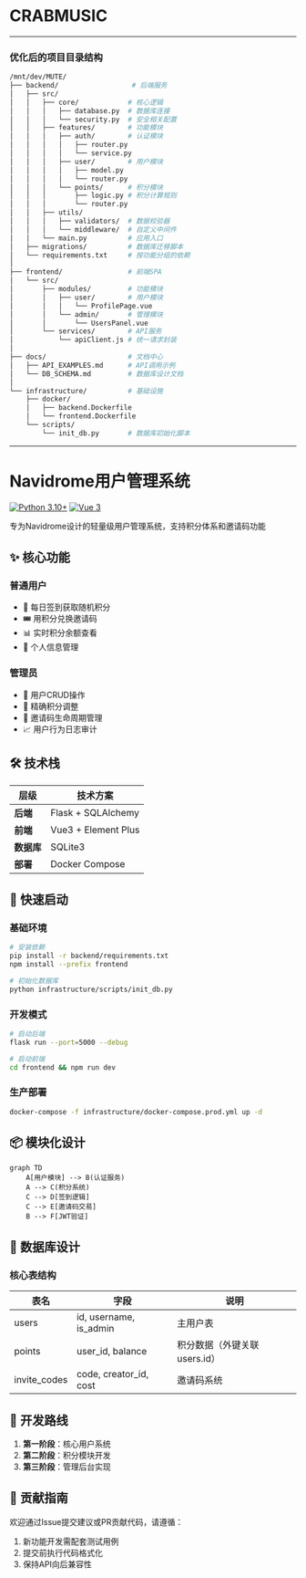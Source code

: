 # CRABMUSIC
---

### **优化后的项目目录结构**
```bash
/mnt/dev/MUTE/
├── backend/                  # 后端服务
│   ├── src/
│   │   ├── core/            # 核心逻辑
│   │   │   ├── database.py  # 数据库连接
│   │   │   └── security.py  # 安全相关配置
│   │   ├── features/        # 功能模块
│   │   │   ├── auth/        # 认证模块
│   │   │   │   ├── router.py
│   │   │   │   └── service.py
│   │   │   ├── user/        # 用户模块
│   │   │   │   ├── model.py
│   │   │   │   └── router.py
│   │   │   └── points/      # 积分模块
│   │   │       ├── logic.py # 积分计算规则
│   │   │       └── router.py
│   │   ├── utils/
│   │   │   ├── validators/  # 数据校验器
│   │   │   └── middleware/  # 自定义中间件
│   │   └── main.py          # 应用入口
│   ├── migrations/          # 数据库迁移脚本
│   └── requirements.txt     # 按功能分组的依赖
│
├── frontend/                # 前端SPA
│   └── src/
│       ├── modules/         # 功能模块
│       │   ├── user/        # 用户模块
│       │   │   └── ProfilePage.vue
│       │   └── admin/       # 管理模块
│       │       └── UsersPanel.vue
│       └── services/        # API服务
│           └── apiClient.js # 统一请求封装
│
├── docs/                    # 文档中心
│   ├── API_EXAMPLES.md      # API调用示例
│   └── DB_SCHEMA.md         # 数据库设计文档
│
└── infrastructure/          # 基础设施
    ├── docker/
    │   ├── backend.Dockerfile
    │   └── frontend.Dockerfile
    └── scripts/
        └── init_db.py       # 数据库初始化脚本
```

---


# Navidrome用户管理系统

[![Python 3.10+](https://img.shields.io/badge/python-3.10%2B-blue)]()
[![Vue 3](https://img.shields.io/badge/vue-3-brightgreen)]()

专为Navidrome设计的轻量级用户管理系统，支持积分体系和邀请码功能

## ✨ 核心功能
### 普通用户
- 📌 每日签到获取随机积分
- 🎟️ 用积分兑换邀请码
- 📊 实时积分余额查看
- 👤 个人信息管理

### 管理员
- 👥 用户CRUD操作
- 🎯 精确积分调整
- 🔑 邀请码生命周期管理
- 📈 用户行为日志审计

## 🛠️ 技术栈
| 层级       | 技术方案               |
|------------|-----------------------|
| **后端**   | Flask + SQLAlchemy    |
| **前端**   | Vue3 + Element Plus   |
| **数据库** | SQLite3               |
| **部署**   | Docker Compose        |

## 🚀 快速启动
### 基础环境
```bash
# 安装依赖
pip install -r backend/requirements.txt
npm install --prefix frontend

# 初始化数据库
python infrastructure/scripts/init_db.py
```

### 开发模式
```bash
# 启动后端
flask run --port=5000 --debug

# 启动前端
cd frontend && npm run dev
```

### 生产部署
```bash
docker-compose -f infrastructure/docker-compose.prod.yml up -d
```

## 📦 模块化设计
```mermaid
graph TD
    A[用户模块] --> B(认证服务)
    A --> C(积分系统)
    C --> D[签到逻辑]
    C --> E[邀请码交易]
    B --> F[JWT验证]
```

## 📄 数据库设计
### 核心表结构
| 表名          | 字段                     | 说明                         |
|---------------|-------------------------|-----------------------------|
| users         | id, username, is_admin  | 主用户表                    |
| points        | user_id, balance        | 积分数据（外键关联users.id） |
| invite_codes  | code, creator_id, cost  | 邀请码系统                  |

## 📌 开发路线
1. **第一阶段**：核心用户系统
2. **第二阶段**：积分模块开发
3. **第三阶段**：管理后台实现

## 🤝 贡献指南
欢迎通过Issue提交建议或PR贡献代码，请遵循：
1. 新功能开发需配套测试用例
2. 提交前执行代码格式化
3. 保持API向后兼容性

